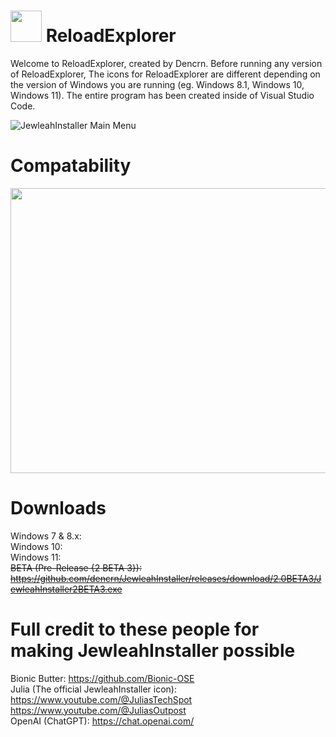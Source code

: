 # <img src="https://i.imgur.com/e5WlAAn.png" width="50" height="50"> ReloadExplorer
Welcome to ReloadExplorer, created by Dencrn. Before running any version of ReloadExplorer, The icons for ReloadExplorer are different depending on the version of Windows you are running (eg. Windows 8.1, Windows 10, Windows 11). The entire program has been created inside of Visual Studio Code.

![JewleahInstaller Main Menu](https://i.imgur.com/uiIZdmo.png)

# Compatability
<img src="https://i.imgur.com/L2JPHea.jpeg" width="809" height="456">

# Downloads
Windows 7 & 8.x: <br>
Windows 10: <br>
Windows 11: <br>
~~BETA (Pre-Release {2 BETA 3}): https://github.com/dencrn/JewleahInstaller/releases/download/2.0BETA3/JewleahInstaller2BETA3.exe~~

# Full credit to these people for making JewleahInstaller possible
Bionic Butter: https://github.com/Bionic-OSE
<br>
Julia (The official JewleahInstaller icon): https://www.youtube.com/@JuliasTechSpot https://www.youtube.com/@JuliasOutpost
<br>
OpenAI (ChatGPT): https://chat.openai.com/
